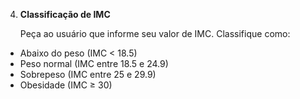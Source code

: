 4. **Classificação de IMC**
    
    Peça ao usuário que informe seu valor de IMC. Classifique como:
    
- Abaixo do peso (IMC < 18.5)
- Peso normal (IMC entre 18.5 e 24.9)
- Sobrepeso (IMC entre 25 e 29.9)
- Obesidade (IMC ≥ 30)